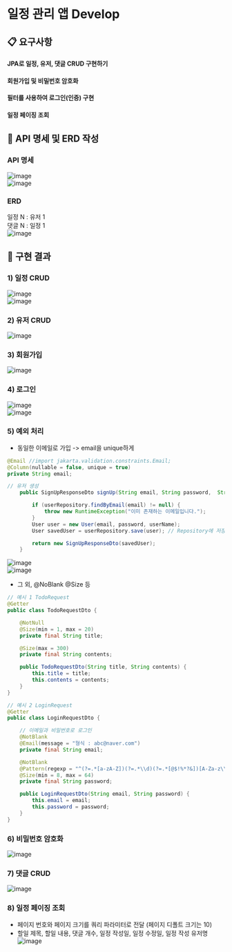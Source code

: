 # 일정 관리 앱 Develop
## 📋 요구사항
#### JPA로 일정, 유저, 댓글 CRUD 구현하기
#### 회원가입 및 비밀번호 암호화
#### 필터를 사용하여 로그인(인증) 구현
#### 일정 페이징 조회

## 🥊 API 명세 및 ERD 작성
### API 명세
![image](https://github.com/user-attachments/assets/c1e9257c-bef8-4262-ad06-30646afd8257)<br>
![image](https://github.com/user-attachments/assets/a04f1054-7970-4935-9a01-637f23503264)

### ERD
일정 N : 유저 1 <br>
댓글 N : 일정 1 <br>
![image](https://github.com/user-attachments/assets/306f8d00-24da-4ae2-aeb4-a1f796b9f18c)

## 🥊 구현 결과
### 1) 일정 CRUD
![image](https://github.com/user-attachments/assets/75c5cd3a-0494-4369-8d30-0d4ab0ff255a)<br>
![image](https://github.com/user-attachments/assets/d0a2f268-5bc0-48ba-bfd1-273db2cfef96)<br>

### 2) 유저 CRUD
![image](https://github.com/user-attachments/assets/f5341374-5a49-485c-adc7-34f725e27712)<br>
### 3) 회원가입
![image](https://github.com/user-attachments/assets/d7afa60e-b6af-42e4-b45b-1e3436e3bc1a)<br>

### 4) 로그인
![image](https://github.com/user-attachments/assets/75a5b5c1-2c86-47d4-b467-840ccc153064)<br>
![image](https://github.com/user-attachments/assets/0931dc05-b2de-424e-ab53-df088d3a2a32)<br>

### 5) 예외 처리
- 동일한 이메일로 가입 -> email을 unique하게
```java
@Email //import jakarta.validation.constraints.Email;
@Column(nullable = false, unique = true)
private String email;
```

```java
// 유저 생성
    public SignUpResponseDto signUp(String email, String password,  String userName) {

        if (userRepository.findByEmail(email) != null) {
            throw new RuntimeException("이미 존재하는 이메일입니다.");
        }
        User user = new User(email, password, userName);
        User savedUser = userRepository.save(user); // Repository에 저장

        return new SignUpResponseDto(savedUser);
    }
```
![image](https://github.com/user-attachments/assets/2fc221cc-0c9f-47fb-be46-407c9a91be0b)<br>
![image](https://github.com/user-attachments/assets/5a21213f-2e47-41d3-9851-fc5a30b6716e)<br>



- 그 외, @NoBlank @Size 등
```java
// 예시 1 TodoRequest
@Getter
public class TodoRequestDto {

    @NotNull
    @Size(min = 1, max = 20)
    private final String title;

    @Size(max = 300)
    private final String contents;

    public TodoRequestDto(String title, String contents) {
        this.title = title;
        this.contents = contents;
    }
}

// 예시 2 LoginRequest
@Getter
public class LoginRequestDto {

    // 이메일과 비밀번호로 로그인
    @NotBlank
    @Email(message = "형식 : abc@naver.com")
    private final String email;

    @NotBlank
    @Pattern(regexp = "^(?=.*[a-zA-Z])(?=.*\\d)(?=.*[@$!%*?&])[A-Za-z\\d@$!%*?&]{8,64}$")
    @Size(min = 8, max = 64)
    private final String password;

    public LoginRequestDto(String email, String password) {
        this.email = email;
        this.password = password;
    }
}

```
### 6) 비밀번호 암호화
![image](https://github.com/user-attachments/assets/46999d37-0743-4f1e-be93-d32460f0508b)<br>

### 7) 댓글 CRUD
![image](https://github.com/user-attachments/assets/2f277c75-d0e7-4aaa-aa09-27f2136ddfb4)<br>

### 8) 일정 페이징 조회
- 페이지 번호와 페이지 크기를 쿼리 파라미터로 전달 (페이지 디폴트 크기는 10)
- 할일 제목, 할일 내용, 댓글 개수, 일정 작성일, 일정 수정일, 일정 작성 유저명
![image](https://github.com/user-attachments/assets/a6442f6b-cffe-4e01-a1a9-a5ee0dd2f95a)<br>
